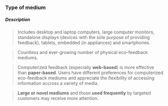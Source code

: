 ### Type of medium

##### Description
> Includes desktop and laptop computers, large computer monitors, standalone displays (devices with the sole purpose of providing feedback), tablets, embedded (in appliances) and smartphones.

> Countless and ever-growing number of physical eco-feedback mediums.

> Computerized feedback (especially **web-based**) is more effective than **paper-based**. 
> 	Users have different preferences for computerized eco-feedback mediums and appreciate the flexibility of accessing information accross a variety of media. 

> **Large or novel mediums** and those **used frequently** by targeted customers may receive more attention.